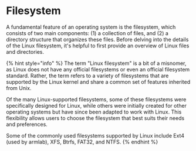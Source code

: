# Filesystem

A fundamental feature of an operating system is the filesystem, which consists of two main components: (1) a collection of files, and (2) a directory structure that organizes these files. Before delving into the details of the Linux filesystem, it's helpful to first provide an overview of Linux files and directories.

{% hint style="info" %}
The term "Linux filesystem" is a bit of a misnomer, as Linux does not have any official filesystems or even an official filesystem standard. Rather, the term refers to a variety of filesystems that are supported by the Linux kernel and share a common set of features inherited from Unix.&#x20;

Of the many Linux-supported filesystems, some of these filesystems were specifically designed for Linux, while others were initially created for other operating systems but have since been adapted to work with Linux. This flexibility allows users to choose the filesystem that best suits their needs and preferences.

Some of the commonly used filesystems supported by Linux include Ext4 (used by armlab), XFS, Btrfs, FAT32, and NTFS.&#x20;
{% endhint %}
